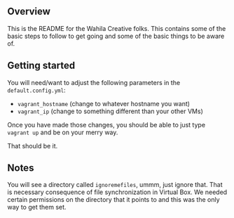 ## Overview
This is the README for the Wahila Creative folks. This contains some of the basic steps to follow to get going and some of the basic things to be aware of.


## Getting started

You will need/want to adjust the following parameters in the  `default.config.yml`:

 * `vagrant_hostname` (change to whatever hostname you want)
 * `vagrant_ip` (change to something different than your other VMs)
 
 Once you have made those changes, you should be able to just type `vagrant up` and be on your merry way.
 
 That should be it.
 
 
 ## Notes
 
 You will see a directory called `ignoremefiles`, ummm, just ignore that. That is necessary consequence of file synchronization in Virtual Box. We needed certain permissions on the directory that it points to and this was the only way to get them set.

